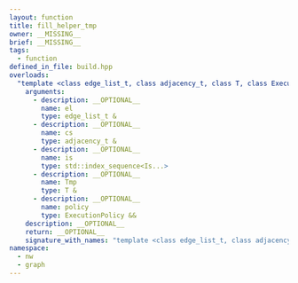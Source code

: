 ```yaml
---
layout: function
title: fill_helper_tmp
owner: __MISSING__
brief: __MISSING__
tags:
  - function
defined_in_file: build.hpp
overloads:
  "template <class edge_list_t, class adjacency_t, class T, class ExecutionPolicy, size_t... Is>\nvoid fill_helper_tmp(edge_list_t &, adjacency_t &, std::index_sequence<Is...>, T &, ExecutionPolicy &&)":
    arguments:
      - description: __OPTIONAL__
        name: el
        type: edge_list_t &
      - description: __OPTIONAL__
        name: cs
        type: adjacency_t &
      - description: __OPTIONAL__
        name: is
        type: std::index_sequence<Is...>
      - description: __OPTIONAL__
        name: Tmp
        type: T &
      - description: __OPTIONAL__
        name: policy
        type: ExecutionPolicy &&
    description: __OPTIONAL__
    return: __OPTIONAL__
    signature_with_names: "template <class edge_list_t, class adjacency_t, class T, class ExecutionPolicy, size_t... Is>\nvoid fill_helper_tmp(edge_list_t & el, adjacency_t & cs, std::index_sequence<Is...> is, T & Tmp, ExecutionPolicy && policy)"
namespace:
  - nw
  - graph
---
```

